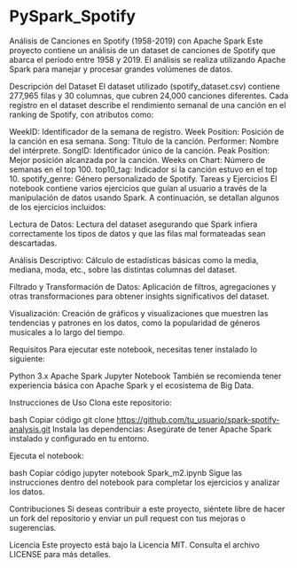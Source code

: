 # PySpark_Spotify

Análisis de Canciones en Spotify (1958-2019) con Apache Spark
Este proyecto contiene un análisis de un dataset de canciones de Spotify que abarca el período entre 1958 y 2019. El análisis se realiza utilizando Apache Spark para manejar y procesar grandes volúmenes de datos.

Descripción del Dataset
El dataset utilizado (spotify_dataset.csv) contiene 277,965 filas y 30 columnas, que cubren 24,000 canciones diferentes. Cada registro en el dataset describe el rendimiento semanal de una canción en el ranking de Spotify, con atributos como:

WeekID: Identificador de la semana de registro.
Week Position: Posición de la canción en esa semana.
Song: Título de la canción.
Performer: Nombre del intérprete.
SongID: Identificador único de la canción.
Peak Position: Mejor posición alcanzada por la canción.
Weeks on Chart: Número de semanas en el top 100.
top10_tag: Indicador si la canción estuvo en el top 10.
spotify_genre: Género personalizado de Spotify.
Tareas y Ejercicios
El notebook contiene varios ejercicios que guían al usuario a través de la manipulación de datos usando Spark. A continuación, se detallan algunos de los ejercicios incluidos:

Lectura de Datos: Lectura del dataset asegurando que Spark infiera correctamente los tipos de datos y que las filas mal formateadas sean descartadas.

Análisis Descriptivo: Cálculo de estadísticas básicas como la media, mediana, moda, etc., sobre las distintas columnas del dataset.

Filtrado y Transformación de Datos: Aplicación de filtros, agregaciones y otras transformaciones para obtener insights significativos del dataset.

Visualización: Creación de gráficos y visualizaciones que muestren las tendencias y patrones en los datos, como la popularidad de géneros musicales a lo largo del tiempo.

Requisitos
Para ejecutar este notebook, necesitas tener instalado lo siguiente:

Python 3.x
Apache Spark
Jupyter Notebook
También se recomienda tener experiencia básica con Apache Spark y el ecosistema de Big Data.

Instrucciones de Uso
Clona este repositorio:

bash
Copiar código
git clone https://github.com/tu_usuario/spark-spotify-analysis.git
Instala las dependencias: Asegúrate de tener Apache Spark instalado y configurado en tu entorno.

Ejecuta el notebook:

bash
Copiar código
jupyter notebook Spark_m2.ipynb
Sigue las instrucciones dentro del notebook para completar los ejercicios y analizar los datos.

Contribuciones
Si deseas contribuir a este proyecto, siéntete libre de hacer un fork del repositorio y enviar un pull request con tus mejoras o sugerencias.

Licencia
Este proyecto está bajo la Licencia MIT. Consulta el archivo LICENSE para más detalles.
